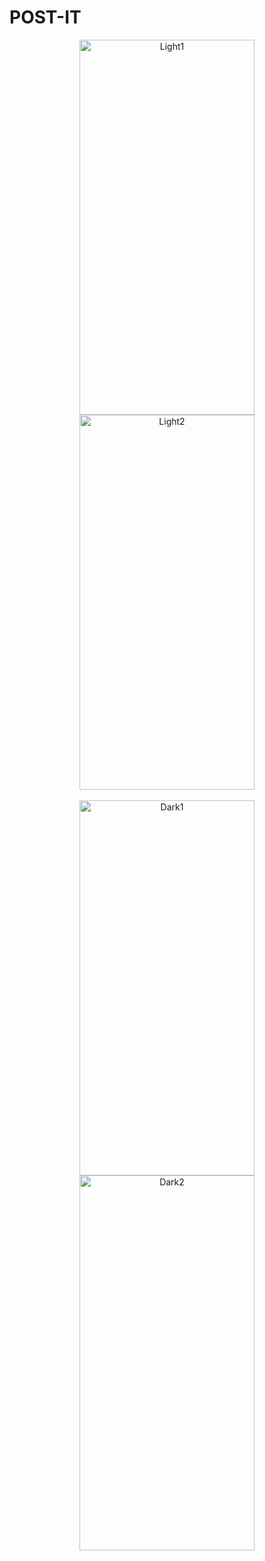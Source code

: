 # POST-IT
<p align="center">
  <img src="https://github.com/prasidhgopalanchan/POST-IT/assets/92362239/a237ff9c-a6a3-4488-a7f2-0758a714fbf5" alt="Light1" width="280px" height="600px">
  <img src="https://github.com/prasidhgopalanchan/POST-IT/assets/92362239/21b0d835-9c3f-4f04-b3dc-e4e134a019f1" alt="Light2" width="280px" height="600px">
<br><br>
  <img src="https://github.com/prasidhgopalanchan/POST-IT/assets/92362239/c63faf6d-d0fd-49eb-b132-30c063eb3758" alt="Dark1" width="280px" height="600px">
  <img src="https://github.com/prasidhgopalanchan/POST-IT/assets/92362239/f9b66cc4-39a9-4703-b215-1d1e8b43ffe1" alt="Dark2" width="280px" height="600px">
</p>
